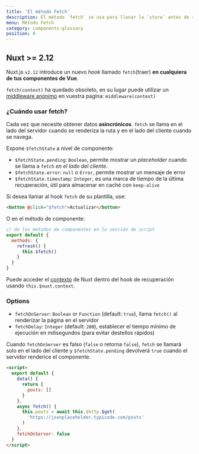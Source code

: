 ```yaml
---
title: 'El método Fetch'
description: El método `fetch` se usa para llenar la `store` antes de renderizar la página, es como el método` asyncData` excepto que no establece los datos del componente.
menu: Método Fetch
category: components-glossary
position: 0
---
```


## Nuxt >= 2.12

Nuxt.js `v2.12` introduce un nuevo _hook_ llamado `fetch`(traer) **en cualquiera de tus componentes de Vue**.

<base-alert>

`fetch(context)` ha quedado obsoleto, en su lugar puede utilizar un [middleware anónimo](/docs/2.x/components-glossary/pages-middleware#anonymous-middleware) en vuestra pagina: `middleware(context)`

</base-alert>

### ¿Cuándo usar fetch?

Cada vez que necesite obtener datos **asincrónicos**. `fetch` se llama en el lado del servidor cuando se renderiza la ruta y en el lado del cliente cuando se navega.

Expone `$fetchState` a nivel de componente:

- `$fetchState.pending`: `Boolean`, permite mostrar un _placeholder_ cuando se llama a `fetch` _en el lado del cliente_.
- `$fetchState.error`: `null` o `Error`, permite mostrar un mensaje de error
- `$fetchState.timestamp`: `Integer`, es una marca de tiempo de la última recuperación, útil para almacenar en caché con `keep-alive`

Si desea llamar al hook `fetch` de su plantilla, use:

```html
<button @click="$fetch">Actualizar</button>
```

O en el método de componente:

```javascript
// de los métodos de componentes en la sección de script
export default {
  methods: {
    refresh() {
      this.$fetch()
    }
  }
}
```

Puede acceder el [contexto](/docs/2.x/x/internals-glossary/context) de Nuxt dentro del hook de recuperación usando `this.$nuxt.context`.

### Options

- `fetchOnServer`: `Boolean` or `Function` (default: `true`), llama `fetch()` al renderizar la página en el servidor
- `fetchDelay`: `Integer` (default: `200`), establecer el tiempo mínimo de ejecución en milisegundos (para evitar destellos rápidos)

<div class="Alert Alert--green">

Cuando `fetchOnServer` es falso (`false` o retorna `false`), `fetch` se llamará solo en el lado del cliente y `$fetchState.pending` devolverá `true` cuando el servidor renderice el componente.

</div>

```html
<script>
  export default {
    data() {
      return {
        posts: []
      }
    },
    async fetch() {
      this.posts = await this.$http.$get(
        'https://jsonplaceholder.typicode.com/posts'
      )
    },
    fetchOnServer: false
  }
</script>
```
